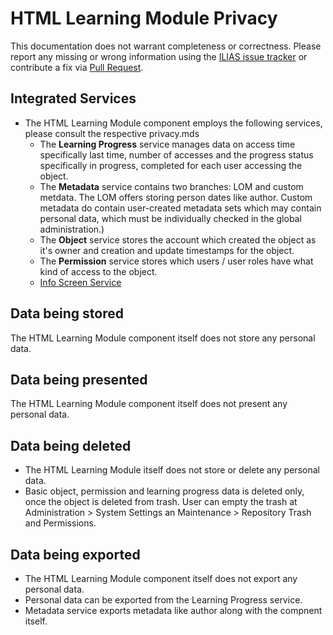 # HTML Learning Module Privacy

This documentation does not warrant completeness or correctness. Please report any
missing or wrong information using the [ILIAS issue tracker](https://mantis.ilias.de)
or contribute a fix via [Pull Request](../../docs/development/contributing.md#pull-request-to-the-repositories).

## Integrated Services

- The HTML Learning Module component employs the following services, please consult the respective privacy.mds
  - The **Learning Progress** service manages data on access time specifically last time, number of accesses and the progress status specifically in progress, completed for each user accessing the object.
  - The **Metadata** service contains two branches: LOM and custom metdata. The LOM offers storing person dates like author. Custom metadata do contain user-created metadata sets which may contain personal data, which must be individually checked in the global administration.)
  - The **Object** service stores the account which created the
    object as it's owner and creation and update timestamps for the
    object.
  - The **Permission** service stores which users / user roles have what kind
    of access to the object.
  - [Info Screen Service](../../Services/InfoScreen/PRIVACY.md)

## Data being stored

The HTML Learning Module component itself does not store any personal data.

## Data being presented

The HTML Learning Module component itself does not present any personal data.

## Data being deleted

- The HTML Learning Module itself does not store or delete any personal data.
- Basic object, permission and learning progress data is deleted only, once the
  object is deleted from trash. User can empty the trash at Administration > System
  Settings an Maintenance > Repository Trash and Permissions.


## Data being exported 

- The HTML Learning Module component itself does not export any personal data.
- Personal data can be exported from the Learning Progress service.
- Metadata  service exports metadata like author along with the compnent itself.
